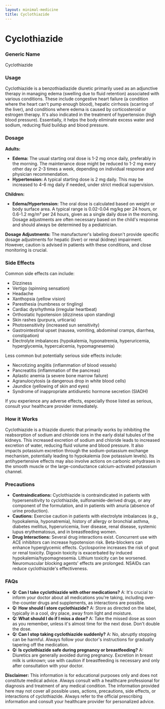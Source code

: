 ```yaml
---
layout: minimal-medicine
title: Cyclothiazide
---
```


# Cyclothiazide
### Generic Name
Cyclothiazide

### Usage
Cyclothiazide is a benzothiadiazide diuretic primarily used as an adjunctive therapy in managing edema (swelling due to fluid retention) associated with various conditions.  These include congestive heart failure (a condition where the heart can't pump enough blood), hepatic cirrhosis (scarring of the liver), and conditions where edema is caused by corticosteroid or estrogen therapy.  It's also indicated in the treatment of hypertension (high blood pressure).  Essentially, it helps the body eliminate excess water and sodium, reducing fluid buildup and blood pressure.

### Dosage

**Adults:**

* **Edema:** The usual starting oral dose is 1-2 mg once daily, preferably in the morning.  The maintenance dose might be reduced to 1-2 mg every other day or 2-3 times a week, depending on individual response and physician recommendation.
* **Hypertension:** A typical starting dose is 2 mg daily. This may be increased to 4-6 mg daily if needed, under strict medical supervision.


**Children:**

* **Edema/Hypertension:** The oral dose is calculated based on weight or body surface area.  A typical range is 0.02-0.04 mg/kg per 24 hours, or 0.6-1.2 mg/m² per 24 hours, given as a single daily dose in the morning.  Dosage adjustments are often necessary based on the child's response and should always be determined by a pediatrician.


**Dosage Adjustments:** The manufacturer's labeling doesn't provide specific dosage adjustments for hepatic (liver) or renal (kidney) impairment.  However, caution is advised in patients with these conditions, and close monitoring is crucial.

### Side Effects

Common side effects can include:

* Dizziness
* Vertigo (spinning sensation)
* Headache
* Xanthopsia (yellow vision)
* Paresthesia (numbness or tingling)
* Cardiac dysrhythmia (irregular heartbeat)
* Orthostatic hypotension (dizziness upon standing)
* Skin rashes (purpura, urticaria)
* Photosensitivity (increased sun sensitivity)
* Gastrointestinal upset (nausea, vomiting, abdominal cramps, diarrhea, constipation)
* Electrolyte imbalances (hypokalemia, hyponatremia, hyperuricemia, hyperglycemia, hypercalcemia, hypomagnesemia)

Less common but potentially serious side effects include:

* Necrotizing angiitis (inflammation of blood vessels)
* Pancreatitis (inflammation of the pancreas)
* Aplastic anemia (a severe bone marrow failure)
* Agranulocytosis (a dangerous drop in white blood cells)
* Jaundice (yellowing of skin and eyes)
* Syndrome of inappropriate antidiuretic hormone secretion (SIADH)

If you experience any adverse effects, especially those listed as serious, consult your healthcare provider immediately.

### How it Works

Cyclothiazide is a thiazide diuretic that primarily works by inhibiting the reabsorption of sodium and chloride ions in the early distal tubules of the kidneys.  This increased excretion of sodium and chloride leads to increased excretion of water, reducing fluid volume and blood pressure.  It also impacts potassium excretion through the sodium-potassium exchange mechanism, potentially leading to hypokalemia (low potassium levels). Its antihypertensive effects may also involve actions on carbonic anhydrases in the smooth muscle or the large-conductance calcium-activated potassium channel.

### Precautions

* **Contraindications:** Cyclothiazide is contraindicated in patients with hypersensitivity to cyclothiazide, sulfonamide-derived drugs, or any component of the formulation, and in patients with anuria (absence of urine production).
* **Cautions:** Exercise caution in patients with electrolyte imbalances (e.g., hypokalemia, hyponatremia), history of allergy or bronchial asthma, diabetes mellitus, hyperuricemia, liver disease, renal disease, systemic lupus erythematosus, and in breastfeeding women.
* **Drug Interactions:**  Several drug interactions exist.  Concurrent use with ACE inhibitors can increase hypotension risk. Beta-blockers can enhance hyperglycemic effects.  Cyclosporine increases the risk of gout or renal toxicity. Digoxin toxicity is exacerbated by induced hypokalemia/hypomagnesemia. Lithium toxicity can be worsened.  Neuromuscular blocking agents' effects are prolonged. NSAIDs can reduce cyclothiazide's effectiveness.

### FAQs

* **Q: Can I take cyclothiazide with other medications?** A:  It's crucial to inform your doctor about all medications you're taking, including over-the-counter drugs and supplements, as interactions are possible.
* **Q: How should I store cyclothiazide?** A: Store as directed on the label, typically in a cool, dry place, away from light and moisture.
* **Q: What should I do if I miss a dose?** A: Take the missed dose as soon as you remember, unless it's almost time for the next dose. Don't double the dose.
* **Q: Can I stop taking cyclothiazide suddenly?** A: No, abruptly stopping can be harmful.  Always follow your doctor's instructions for gradually tapering off the medication.
* **Q: Is cyclothiazide safe during pregnancy or breastfeeding?** A:  Diuretics are generally avoided during pregnancy.  Excretion in breast milk is unknown; use with caution if breastfeeding is necessary and only after consultation with your doctor.


**Disclaimer:** This information is for educational purposes only and does not constitute medical advice.  Always consult with a healthcare professional for diagnosis and treatment of any medical condition.  The information provided here may not cover all possible uses, actions, precautions, side effects, or interactions of cyclothiazide. Always refer to the official prescribing information and consult your healthcare provider for personalized advice.
